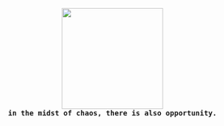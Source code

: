 <!---
  ┓┏┏┳┓
  ┗┻┛┗┗     
  @um ~ uyuyorum
-->
<p align="center">
  <img src="https://i.giphy.com/D6aoDE0OSYiYojubBW.webp" height="200"><br>
  <samp><b>in the midst of chaos, there is also opportunity.</b></samp><br>
</p>
